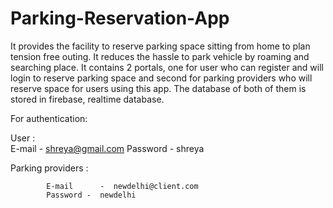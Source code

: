 # Parking-Reservation-App

It provides the facility to reserve parking space sitting from home to plan tension free outing. It reduces the hassle to park vehicle by roaming and searching place. It contains 2 portals, one for user who can register and will login to reserve parking space and second for parking providers who will reserve space for users using this app.
The database of both of them is stored in firebase, realtime database.

For authentication:

User :  
            E-mail      -  shreya@gmail.com 
            Password - shreya

Parking providers :

            E-mail      -  newdelhi@client.com 
            Password -  newdelhi
